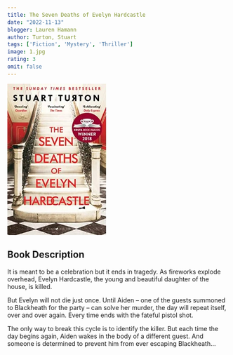 ```yaml
---
title: The Seven Deaths of Evelyn Hardcastle
date: "2022-11-13"
blogger: Lauren Hamann
author: Turton, Stuart
tags: ['Fiction', 'Mystery', 'Thriller']
image: 1.jpg
rating: 3
omit: false
---
```


![Book Cover](1.jpg)

## Book Description

It is meant to be a celebration but it ends in tragedy. As fireworks explode overhead, Evelyn Hardcastle, the young and beautiful daughter of the house, is killed.

But Evelyn will not die just once. Until Aiden – one of the guests summoned to Blackheath for the party – can solve her murder, the day will repeat itself, over and over again. Every time ends with the fateful pistol shot.

The only way to break this cycle is to identify the killer. But each time the day begins again, Aiden wakes in the body of a different guest. And someone is determined to prevent him from ever escaping Blackheath...